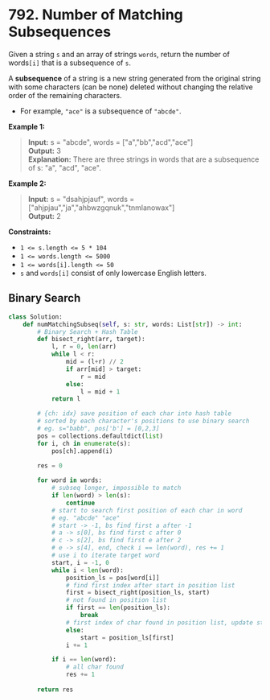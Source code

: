 # 792. Number of Matching Subsequences

Given a string `s` and an array of strings `words`, return the number of words`[i]` that is a subsequence of `s`.

A **subsequence** of a string is a new string generated from the original string with some characters (can be none) deleted without changing the relative order of the remaining characters.

* For example, `"ace"` is a subsequence of `"abcde"`.
 

**Example 1:**

>**Input:** s = "abcde", words = ["a","bb","acd","ace"]  
**Output:** 3  
**Explanation:** There are three strings in words that are a subsequence of s: "a", "acd", "ace".


**Example 2:**

>**Input:** s = "dsahjpjauf", words = ["ahjpjau","ja","ahbwzgqnuk","tnmlanowax"]  
**Output:** 2
 

**Constraints:**

* `1 <= s.length <= 5 * 104`
* `1 <= words.length <= 5000`
* `1 <= words[i].length <= 50`
* `s` and `words[i]` consist of only lowercase English letters.


## Binary Search


```python
class Solution:
    def numMatchingSubseq(self, s: str, words: List[str]) -> int:
        # Binary Search + Hash Table
        def bisect_right(arr, target):
            l, r = 0, len(arr)
            while l < r:
                mid = (l+r) // 2
                if arr[mid] > target:
                    r = mid
                else:
                    l = mid + 1
            return l

        # {ch: idx} save position of each char into hash table
        # sorted by each character's positions to use binary search
        # eg. s="babb", pos['b'] = [0,2,3]
        pos = collections.defaultdict(list)
        for i, ch in enumerate(s):
            pos[ch].append(i)
        
        res = 0

        for word in words:
            # subseq longer, impossible to match
            if len(word) > len(s):
                continue
            # start to search first position of each char in word
            # eg. "abcde" "ace"
            # start -> -1, bs find first a after -1
            # a -> s[0], bs find first c after 0
            # c -> s[2], bs find first e after 2
            # e -> s[4], end, check i == len(word), res += 1
            # use i to iterate target word
            start, i = -1, 0
            while i < len(word):
                position_ls = pos[word[i]]
                # find first index after start in position list
                first = bisect_right(position_ls, start)
                # not found in position list
                if first == len(position_ls):
                    break
                # first index of char found in position list, update start
                else:
                    start = position_ls[first]
                i += 1

            if i == len(word):
                # all char found
                res += 1
                
        return res
```